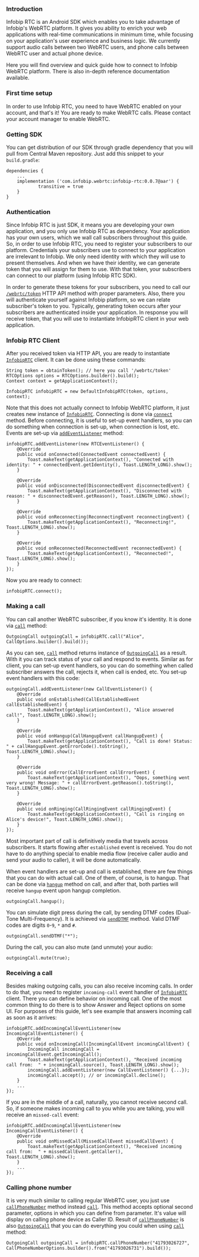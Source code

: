 ### Introduction
Infobip RTC is an Android SDK which enables you to take advantage of Infobip's WebRTC platform. It gives you ability to enrich your web applications with real-time communications in minimum time, while focusing on your application's user experience and business logic. We currently support audio calls between two WebRTC users, and phone calls between WebRTC user and actual phone device.

Here you will find overview and quick guide how to connect to Infobip WebRTC platform. There is also in-depth reference documentation available.

### First time setup
In order to use Infobip RTC, you need to have WebRTC enabled on your account, and that's it! You are ready to make WebRTC calls. Please contact your account manager to enable WebRTC.

### Getting SDK
You can get distribution of our SDK through gradle dependency that you will pull from Central Maven repository. Just add this snippet to your `build.gradle`:
```
dependencies {
    ...
    implementation ('com.infobip.webrtc:infobip-rtc:0.0.7@aar') {
            transitive = true
    }
}
```

### Authentication
Since Infobip RTC is just SDK, it means you are developing your own application, and you only use Infobip RTC as dependency. Your application has your own users, which we wall call subscribers throughout this guide. So, in order to use Infobip RTC, you need to register your subscribers to our platform. Credentials your subscribers use to connect to your application are irrelevant to Infobip. We only need identity with which they will use to present themselves. And when we have their identity, we can generate token that you will assign for them to use. With that token, your subscribers can connect to our platform (using Infobip RTC SDK).

In order to generate these tokens for your subscribers, you need to call our [`/webrtc/token`](https://ibdemo.readme.io/v1.0/docs/generate-token) HTTP API method with proper parameters. Also, there you will authenticate yourself against Infobip platform, so we can relate subscriber's token to you. Typically, generating token occurs after your subscribers are authenticated inside your application.
In response you will receive token, that you will use to instantiate InfobipRTC client in your web application.

### Infobip RTC Client
After you received token via HTTP API, you are ready to instantiate [`InfobipRTC`](./docs/reference/InfobipRTC.md) client. It can be done using these commands:

```
String token = obtainToken(); // here you call '/webrtc/token'
RTCOptions options = RTCOptions.builder().build();
Context context = getApplicationContext();

InfobipRTC infobipRTC = new DefaultInfobipRTC(token, options, context);
```

Note that this does not actually connect to Infobip WebRTC platform, it just creates new instance of [`InfobipRTC`](./docs/reference/InfobipRTC.md). Connecting is done via [`connect`](./docs/reference/InfobipRTC.md#connect) method. Before connecting, it is useful to set-up event handlers, so you can do something when connection is set-up, when connection is lost, etc. Events are set-up via [`addEventListener`](./docs/reference/InfobipRTC.md#addEventListener) method:

```
infobipRTC.addEventListener(new RTCEventListener() {
    @Override
    public void onConnected(ConnectedEvent connectedEvent) {
        Toast.makeText(getApplicationContext(), "Connected with identity: " + connectedEvent.getIdentity(), Toast.LENGTH_LONG).show();
    }

    @Override
    public void onDisconnected(DisconnectedEvent disconnectedEvent) {
        Toast.makeText(getApplicationContext(), "Disconnected with reason: " + disconnectedEvent.getReason(), Toast.LENGTH_LONG).show();
    }

    @Override
    public void onReconnecting(ReconnectingEvent reconnectingEvent) {
        Toast.makeText(getApplicationContext(), "Reconnecting!", Toast.LENGTH_LONG).show();
    }

    @Override
    public void onReconnected(ReconnectedEvent reconnectedEvent) {
        Toast.makeText(getApplicationContext(), "Reconnected!", Toast.LENGTH_LONG).show();
    }
});
```

Now you are ready to connect:

```
infobipRTC.connect();
```

### Making a call
You can call another WebRTC subscriber, if you know it's identity. It is done via [`call`](./docs/reference/InfobipRTC.md#call) method:

```
OutgoingCall outgoingCall = infobipRTC.call("Alice", CallOptions.builder().build());
```

As you can see, [`call`](./docs/reference/InfobipRTC.md#call) method returns instance of [`OutgoingCall`](./docs/reference/OutgoingCall.md) as a result. With it you can track status of your call and respond to events. Similar as for client, you can set-up event handlers, so you can do something when called subscriber answers the call, rejects it, when call is ended, etc. You set-up event handlers with this code:

```
outgoingCall.addEventListener(new CallEventListener() {
    @Override
    public void onEstablished(CallEstablishedEvent callEstablishedEvent) {
        Toast.makeText(getApplicationContext(), "Alice answered call!", Toast.LENGTH_LONG).show();
    }

    @Override
    public void onHangup(CallHangupEvent callHangupEvent) {
        Toast.makeText(getApplicationContext(), "Call is done! Status: " + callHangupEvent.getErrorCode().toString(), Toast.LENGTH_LONG).show();
    }

    @Override
    public void onError(CallErrorEvent callErrorEvent) {
        Toast.makeText(getApplicationContext(), "Oops, something went very wrong! Message: " + callErrorEvent.getReason().toString(), Toast.LENGTH_LONG).show();
    }

    @Override
    public void onRinging(CallRingingEvent callRingingEvent) {
        Toast.makeText(getApplicationContext(), "Call is ringing on Alice's device!", Toast.LENGTH_LONG).show();
    }
});
```

Most important part of call is definitively media that travels across subscribers. It starts flowing after `established` event is received. You do not have to do anything special to enable media flow (receive caller audio and send your audio to caller), it will be done automatically.

When event handlers are set-up and call is established, there are few things that you can do with actual call. One of them, of course, is to hangup. That can be done via [`hangup`](./docs/reference/Call.md#hangup) method on call, and after that, both parties will receive `hangup` event upon hangup completion.

```
outgoingCall.hangup();
```

You can simulate digit press during the call, by sending DTMF codes (Dual-Tone Multi-Frequency). It is achieved via [`sendDTMF`](./docs/reference/Call.md#sendDTMF) method. Valid DTMF codes are digits `0`-`9`, `*` and `#`.

```
outgoingCall.sendDTMF("*");
```

During the call, you can also mute (and unmute) your audio:

```
outgoingCall.mute(true);
```

### Receiving a call
Besides making outgoing calls, you can also receive incoming calls. In order to do that, you need to register `incoming-call` event handler of [`InfobipRTC`](./docs/reference/InfobipRTC.md) client. There you can define behavior on incoming call. One of the most common thing to do there is to show Answer and Reject options on some UI. For purposes of this guide, let's see example that answers incoming call as soon as it arrives:

```
infobipRTC.addIncomingCallEventListener(new IncomingCallEventListener() {
    @Override
    public void onIncomingCall(IncomingCallEvent incomingCallEvent) {
        IncomingCall incomingCall = incomingCallEvent.getIncomingCall();
        Toast.makeText(getApplicationContext(), "Received incoming call from:  " + incomingCall.source(), Toast.LENGTH_LONG).show();
        incomingCall.addEventListener(new CallEventListener() {...});
        incomingCall.accept(); // or incomingCall.decline();
    }
    ...
});
```

If you are in the middle of a call, naturally, you cannot receive second call. So, if someone makes incoming call to you while you are talking, you will receive an `missed-call` event:

```
infobipRTC.addIncomingCallEventListener(new IncomingCallEventListener() {
    @Override
    public void onMissedCall(MissedCallEvent missedCallEvent) {
        Toast.makeText(getApplicationContext(), "Received incoming call from:  " + missedCallEvent.getCaller(), Toast.LENGTH_LONG).show();
    }
    ...
});
```

### Calling phone number
It is very much similar to calling regular WebRTC user, you just use [`callPhoneNumber`](./docs/reference/InfobipRTC.md#callPhoneNumber) method instead [`call`](./docs/reference/InfobipRTC.md#call). This method accepts optional second parameter, options in which you can define from parameter. It's value will display on calling phone device as Caller ID. Result of [`callPhoneNumber`](./docs/reference/InfobipRTC.md#callPhoneNumber) is also [`OutgoingCall`](./docs/reference/OutgoingCall.md) that you can do everything you could when using [`call`](./docs/reference/InfobipRTC.md#call) method:

```
OutgoingCall outgoingCall = infobipRTC.callPhoneNumber("41793026727", CallPhoneNumberOptions.builder().from("41793026731").build());
```